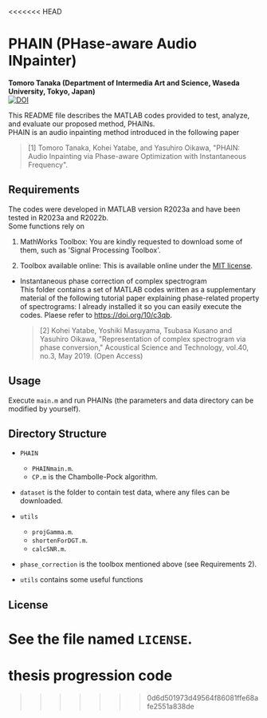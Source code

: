 <<<<<<< HEAD
# PHAIN (PHase-aware Audio INpainter)
**Tomoro Tanaka (Department of Intermedia Art and Science, Waseda University, Tokyo, Japan)**\
[![DOI](https://zenodo.org/badge/690949058.svg)](https://zenodo.org/doi/10.5281/zenodo.10818129)

This README file describes the MATLAB codes provided to test, analyze, and evaluate our proposed method, PHAINs.\
PHAIN is an audio inpainting method introduced in the following paper
>[1] Tomoro Tanaka, Kohei Yatabe, and Yasuhiro Oikawa, "PHAIN: Audio Inpainting via Phase-aware Optimization with Instantaneous Frequency".

## Requirements
The codes were developed in MATLAB version R2023a and have been tested in R2023a and R2022b.\
Some functions rely on 

1. MathWorks Toolbox: You are kindly requested to download some of them, such as 'Signal Processing Toolbox'.

2. Toolbox available online: This is available online under the [MIT license](https://opensource.org/licenses/mit-license.php).

- Instantaneous phase correction of complex spectrogram\
  This folder contains a set of MATLAB codes written as a supplementary material of the following tutorial paper explaining phase-related property of spectrograms:
  I already installed it so you can easily execute the codes. Plaese refer to https://doi.org/10/c3qb.

  >[2] Kohei Yatabe, Yoshiki Masuyama, Tsubasa Kusano and Yasuhiro Oikawa, "Representation of complex spectrogram via phase conversion," Acoustical Science and Technology, vol.40, no.3, May 2019. (Open Access)

## Usage
Execute `main.m` and run PHAINs (the parameters and data directory can be modified by yourself).

## Directory Structure

- `PHAIN`
  - `PHAINmain.m`.
  - `CP.m` is the Chambolle-Pock algorithm.

- `dataset` is the folder to contain test data, where any files can be downloaded.

- `utils`
  - `projGamma.m`.
  - `shortenForDGT.m`.
  - `calcSNR.m`.

- `phase_correction` is the toolbox mentioned above (see Requirements 2).

- `utils` contains some useful functions


## License
See the file named `LICENSE`.
=======
# thesis progression code
>>>>>>> 0d6d501973d49564f86081ffe68afe2551a838de
